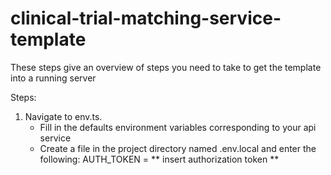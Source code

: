 # clinical-trial-matching-service-template





These steps give an overview of steps you need to take to get the template into a running server


Steps:

1. Navigate to env.ts. 
    - Fill in the defaults environment variables corresponding to your api service
    - Create a file in the project directory named .env.local and enter the following: AUTH_TOKEN = ** insert authorization token ** 

